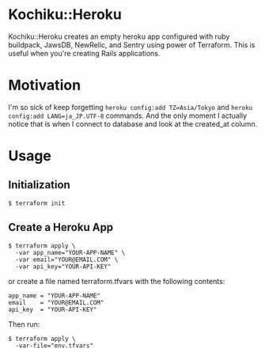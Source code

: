 # Kochiku::Heroku
Kochiku::Heroku creates an empty heroku app configured with ruby buildpack, JawsDB, NewRelic, and Sentry using power of Terraform. This is useful when you're creating Rails applications.

# Motivation
I'm so sick of keep forgetting `heroku config:add TZ=Asia/Tokyo` and `heroku config:add LANG=ja_JP.UTF-8` commands. And the only moment I actually notice that is when I connect to database and look at the created_at column.

# Usage
## Initialization
```
$ terraform init
```

## Create a Heroku App
```
$ terraform apply \
  -var app_name="YOUR-APP-NAME" \
  -var email="YOUR@EMAIL.COM" \
  -var api_key="YOUR-API-KEY"
```

or create a file named terraform.tfvars with the following contents:

```
app_name = "YOUR-APP-NAME"
email    = "YOUR@EMAIL.COM"
api_key  = "YOUR-API-KEY"
```

Then run:

```
$ terraform apply \
  -var-file="env.tfvars"
```
